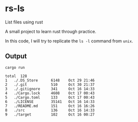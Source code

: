 # rs-ls
List files using rust

A small project to learn rust through practice.

In this code, I will try to replicate the `ls -l` command from `unix`.

## Output

`cargo run`

```
total  128
1   ./.DS_Store      6148    Oct 29 21:46
2   ./.git           510     Oct 30 21:37
3   ./.gitignore     341     Oct 16 14:33
4   ./Cargo.lock     4608    Oct 17 00:43
5   ./Cargo.toml     133     Oct 17 00:43
6   ./LICENSE        35141   Oct 16 14:33
7   ./README.md      151     Oct 16 16:26
8   ./src            136     Oct 16 14:33
9   ./target         102     Oct 16 00:27
```
